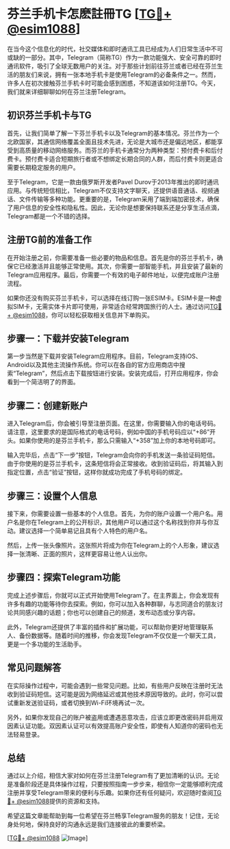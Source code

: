 # 芬兰手机卡怎麽註冊TG [[TG💪+ @esim1088](https://t.me/s/esim1088)]

在当今这个信息化的时代，社交媒体和即时通讯工具已经成为人们日常生活中不可或缺的一部分。其中，Telegram（简称TG）作为一款功能强大、安全可靠的即时通讯软件，吸引了全球无数用户的关注。对于那些计划前往芬兰或者已经在芬兰生活的朋友们来说，拥有一张本地手机卡是使用Telegram的必备条件之一。然而，许多人在初次接触芬兰手机卡时可能会感到困惑，不知道该如何注册TG。今天，我们就来详细聊聊如何在芬兰注册Telegram。

## 初识芬兰手机卡与TG

首先，让我们简单了解一下芬兰手机卡以及Telegram的基本情况。芬兰作为一个北欧国家，其通信网络覆盖全面且技术先进，无论是大城市还是偏远地区，都能享受到高质量的移动网络服务。而芬兰的手机卡通常分为两种类型：预付费卡和后付费卡。预付费卡适合短期旅行者或不想绑定长期合同的人群，而后付费卡则更适合需要长期稳定服务的用户。

至于Telegram，它是一款由俄罗斯开发者Pavel Durov于2013年推出的即时通讯应用。与传统短信相比，Telegram不仅支持文字聊天，还提供语音通话、视频通话、文件传输等多种功能。更重要的是，Telegram采用了端到端加密技术，确保了用户信息的安全性和隐私性。因此，无论你是想要保持联系还是分享生活点滴，Telegram都是一个不错的选择。

## 注册TG前的准备工作

在开始注册之前，你需要准备一些必要的物品和信息。首先是你的芬兰手机卡，确保它已经激活并且能够正常使用。其次，你需要一部智能手机，并且安装了最新的Telegram应用程序。最后，你需要一个有效的电子邮件地址，以便完成账户注册流程。

如果你还没有购买芬兰手机卡，可以选择在线订购一张ESIM卡。ESIM卡是一种虚拟SIM卡，无需实体卡片即可使用，非常适合经常跨国旅行的人士。通过访问[TG💪+ @esim1088](https://t.me/s/esim1088)，你可以轻松获取相关信息并下单购买。

## 步骤一：下载并安装Telegram

第一步当然是下载并安装Telegram应用程序。目前，Telegram支持iOS、Android以及其他主流操作系统。你可以在各自的官方应用商店中搜索“Telegram”，然后点击下载按钮进行安装。安装完成后，打开应用程序，你会看到一个简洁明了的界面。

## 步骤二：创建新账户

进入Telegram后，你会被引导至注册页面。在这里，你需要输入你的电话号码。请注意，这里要求的是国际格式的电话号码，例如中国的手机号码应以“+86”开头。如果你使用的是芬兰手机卡，那么只需输入“+358”加上你的本地号码即可。

输入完毕后，点击“下一步”按钮，Telegram会向你的手机发送一条验证码短信。由于你使用的是芬兰手机卡，这条短信将会正常接收。收到验证码后，将其输入到指定位置，点击“验证”按钮，这样你就成功完成了手机号码的绑定。

## 步骤三：设置个人信息

接下来，你需要设置一些基本的个人信息。首先，为你的账户设置一个用户名。用户名是你在Telegram上的公开标识，其他用户可以通过这个名称找到你并与你互动。建议选择一个简单易记且具有个人特色的用户名。

然后，上传一张头像照片。这张照片将成为你在Telegram上的个人形象，建议选择一张清晰、正面的照片，这样更容易让他人认出你。

## 步骤四：探索Telegram功能

完成上述步骤后，你就可以正式开始使用Telegram了。在主界面上，你会发现有许多有趣的功能等待你去探索。例如，你可以加入各种群聊，与志同道合的朋友讨论共同感兴趣的话题；你也可以创建自己的频道，发布动态或分享内容。

此外，Telegram还提供了丰富的插件和扩展功能，可以帮助你更好地管理联系人、备份数据等。随着时间的推移，你会发现Telegram不仅仅是一个聊天工具，更是一个多功能的生活助手。

## 常见问题解答

在实际操作过程中，可能会遇到一些常见问题。比如，有些用户反映在注册时无法收到验证码短信。这可能是因为网络延迟或其他技术原因导致的。此时，你可以尝试重新发送验证码，或者切换到Wi-Fi环境再试一次。

另外，如果你发现自己的账户被盗用或遭遇恶意攻击，应该立即更改密码并启用双因素认证功能。双因素认证可以有效提高账户安全性，即使有人知道你的密码也无法轻易登录。

## 总结

通过以上介绍，相信大家对如何在芬兰注册Telegram有了更加清晰的认识。无论是准备阶段还是具体操作过程，只要按照指南一步步来，相信你一定能够顺利完成注册并享受Telegram带来的便利与乐趣。如果你还有任何疑问，欢迎随时查阅[TG💪+ @esim1088](https://t.me/s/esim1088)提供的资源和支持。

希望这篇文章能帮助到每一位希望在芬兰畅享Telegram服务的朋友！记住，无论身处何地，保持良好的沟通永远是我们连接彼此的重要桥梁。

[[TG💪+ @esim1088](https://t.me/s/esim1088) ![Image](https://i.postimg.cc/4NQfJmqS/Snipaste-2025-05-13-00-14-12.png)]